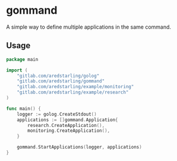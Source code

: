 # gommand

A simple way to define multiple applications in the same command.

## Usage

```go
package main

import (
    "gitlab.com/aredstarling/golog"
    "gitlab.com/aredstarling/gommand"
    "gitlab.com/aredstarling/example/monitoring"
    "gitlab.com/aredstarling/example/research"
)

func main() {
    logger := golog.CreateStdout()
    applications := []gommand.Application{
        research.CreateApplication(),
        monitoring.CreateApplication(),
    }

    gommand.StartApplications(logger, applications)
}
```
